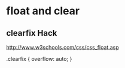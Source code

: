 # float and clear  




## clearfix Hack  

http://www.w3schools.com/css/css_float.asp

.clearfix {
    overflow: auto;
}













